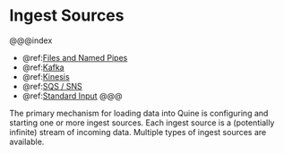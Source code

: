 # Ingest Sources

@@@index
* @ref:[Files and Named Pipes](files_and_named_pipes.md)
* @ref:[Kafka](kafka.md)
* @ref:[Kinesis](kinesis.md)
* @ref:[SQS / SNS](sqs_-_sns.md)
* @ref:[Standard Input](stdin.md)
@@@

The primary mechanism for loading data into Quine is configuring and starting one or more ingest sources. Each ingest source is a (potentially infinite) stream of incoming data. Multiple types of ingest sources are available.
